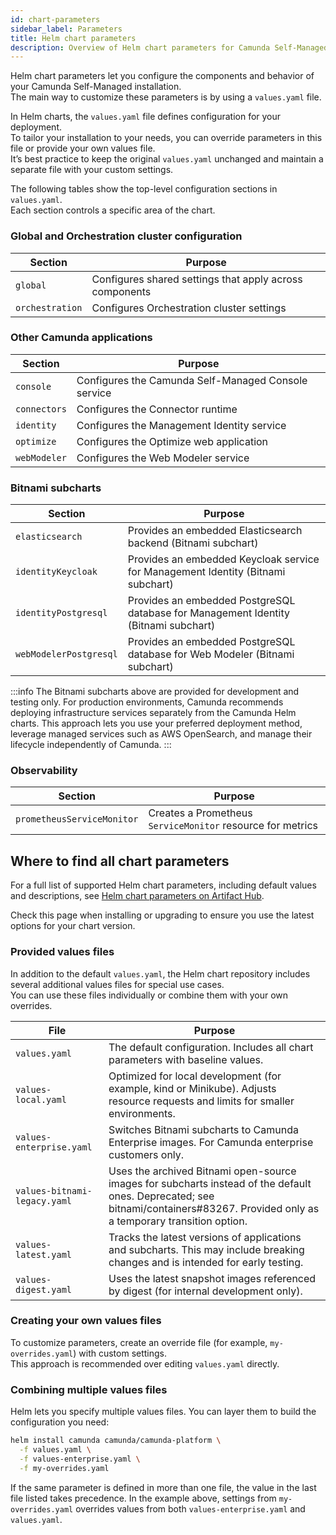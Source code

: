 ```yaml
---
id: chart-parameters
sidebar_label: Parameters
title: Helm chart parameters
description: Overview of Helm chart parameters for Camunda Self-Managed.
---
```


Helm chart parameters let you configure the components and behavior of your Camunda Self-Managed installation.  
The main way to customize these parameters is by using a `values.yaml` file.

In Helm charts, the `values.yaml` file defines configuration for your deployment.  
To tailor your installation to your needs, you can override parameters in this file or provide your own values file.  
It’s best practice to keep the original `values.yaml` unchanged and maintain a separate file with your custom settings.

The following tables show the top-level configuration sections in `values.yaml`.  
Each section controls a specific area of the chart.

### Global and Orchestration cluster configuration

| Section         | Purpose                                                 |
| --------------- | ------------------------------------------------------- |
| `global`        | Configures shared settings that apply across components |
| `orchestration` | Configures Orchestration cluster settings               |

### Other Camunda applications

| Section      | Purpose                                             |
| ------------ | --------------------------------------------------- |
| `console`    | Configures the Camunda Self-Managed Console service |
| `connectors` | Configures the Connector runtime                    |
| `identity`   | Configures the Management Identity service          |
| `optimize`   | Configures the Optimize web application             |
| `webModeler` | Configures the Web Modeler service                  |

### Bitnami subcharts

| Section                | Purpose                                                                             |
| ---------------------- | ----------------------------------------------------------------------------------- |
| `elasticsearch`        | Provides an embedded Elasticsearch backend (Bitnami subchart)                       |
| `identityKeycloak`     | Provides an embedded Keycloak service for Management Identity (Bitnami subchart)    |
| `identityPostgresql`   | Provides an embedded PostgreSQL database for Management Identity (Bitnami subchart) |
| `webModelerPostgresql` | Provides an embedded PostgreSQL database for Web Modeler (Bitnami subchart)         |

:::info
The Bitnami subcharts above are provided for development and testing only. For production environments, Camunda recommends deploying infrastructure services separately from the Camunda Helm charts. This approach lets you use your preferred deployment method, leverage managed services such as AWS OpenSearch, and manage their lifecycle independently of Camunda.
:::

### Observability

| Section                    | Purpose                                                    |
| -------------------------- | ---------------------------------------------------------- |
| `prometheusServiceMonitor` | Creates a Prometheus `ServiceMonitor` resource for metrics |

## Where to find all chart parameters

For a full list of supported Helm chart parameters, including default values and descriptions, see [Helm chart parameters on Artifact Hub](https://artifacthub.io/packages/helm/camunda/camunda-platform/#parameters).

Check this page when installing or upgrading to ensure you use the latest options for your chart version.

### Provided values files

In addition to the default `values.yaml`, the Helm chart repository includes several additional values files for special use cases.  
You can use these files individually or combine them with your own overrides.

| File                         | Purpose                                                                                                                                                                           |
| ---------------------------- | --------------------------------------------------------------------------------------------------------------------------------------------------------------------------------- |
| `values.yaml`                | The default configuration. Includes all chart parameters with baseline values.                                                                                                    |
| `values-local.yaml`          | Optimized for local development (for example, kind or Minikube). Adjusts resource requests and limits for smaller environments.                                                   |
| `values-enterprise.yaml`     | Switches Bitnami subcharts to Camunda Enterprise images. For Camunda enterprise customers only.                                                                                   |
| `values-bitnami-legacy.yaml` | Uses the archived Bitnami open-source images for subcharts instead of the default ones. Deprecated; see bitnami/containers#83267. Provided only as a temporary transition option. |
| `values-latest.yaml`         | Tracks the latest versions of applications and subcharts. This may include breaking changes and is intended for early testing.                                                    |
| `values-digest.yaml`         | Uses the latest snapshot images referenced by digest (for internal development only).                                                                                             |

### Creating your own values files

To customize parameters, create an override file (for example, `my-overrides.yaml`) with custom settings.  
This approach is recommended over editing `values.yaml` directly.

### Combining multiple values files

Helm lets you specify multiple values files. You can layer them to build the configuration you need:

```bash
helm install camunda camunda/camunda-platform \
  -f values.yaml \
  -f values-enterprise.yaml \
  -f my-overrides.yaml
```

If the same parameter is defined in more than one file, the value in the last file listed takes precedence.
In the example above, settings from `my-overrides.yaml` overrides values from both `values-enterprise.yaml` and `values.yaml`.
